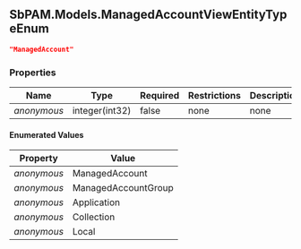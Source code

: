 
<h2 id="tocS_SbPAM.Models.ManagedAccountViewEntityTypeEnum">SbPAM.Models.ManagedAccountViewEntityTypeEnum</h2>

<a id="schemasbpam.models.managedaccountviewentitytypeenum"></a>
<a id="schema_SbPAM.Models.ManagedAccountViewEntityTypeEnum"></a>
<a id="tocSsbpam.models.managedaccountviewentitytypeenum"></a>
<a id="tocssbpam.models.managedaccountviewentitytypeenum"></a>

```json
"ManagedAccount"

```

### Properties

|Name|Type|Required|Restrictions|Description|
|---|---|---|---|---|
|*anonymous*|integer(int32)|false|none|none|

#### Enumerated Values

|Property|Value|
|---|---|
|*anonymous*|ManagedAccount|
|*anonymous*|ManagedAccountGroup|
|*anonymous*|Application|
|*anonymous*|Collection|
|*anonymous*|Local|


